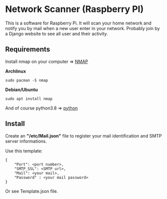 # Network Scanner (Raspberry PI)

This is a software for Raspberry Pi. It will scan your home network and notify you by mail when a new user enter in your network.
Probably join by a Django website to see all user and their activity.

## Requirements

Install nmap on your computer => [NMAP](https://nmap.org/)

**Archlinux**
```
sudo pacman -S nmap
```

**Debian/Ubuntu**
```
sudo apt install nmap
```

And of course python3.8 => [python](https://www.python.org/)

## Install

Create an **"/etc/Mail.json"** file to register your mail identification and SMTP server informations.

Use this template:
```
{
    "Port": <port number>,
    "SMTP_SSL": <SMTP url>,
    "Mail": <your mail>,
    "Password" : <your mail password>
}
```
Or see Template.json file.
